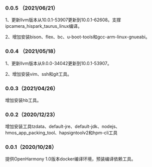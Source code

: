 ### 0.0.5 （2021/06/21）

1、更新llvm版本从10.0.1-53907更新到10.0.1-62608。支撑ipcamera_hispark_taurus_linux编译。

2、增加安装bison、flex、bc、u-boot-tools和gcc-arm-linux-gnueabi。



### 0.0.4 （2021/05/18）

1、更新llvm版本从9.0.0-34042更新到10.0.1-53907。

2、增加安装vim、ssh和git工具。



### 0.0.3（2021/04/26）

增加安装hb工具。



### 0.0.2（2020/12/23）

增加安装工具tzdata、default-jre、default-jdk、nodejs、hmos_app_packing_tool、hapsigntoolv2和hpm-cli工具



 ### 0.0.1（2020/10/28）

提供OpenHarmony 1.0版本docker编译环境，预装编译依赖工具。